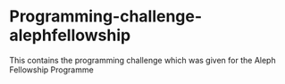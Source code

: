 # Programming-challenge-alephfellowship
This contains the programming challenge which was given for the Aleph Fellowship Programme
